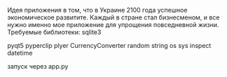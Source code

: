 Идея приложения в том, что в Украине 2100 года успешное экономическое развитите. Каждый в стране стал бизнесменом, и все нужно именно мое приложение для упрощения повседневной жизни.
Требуемые библиотеки:
sqlite3

pyqt5 
pyperclip 
plyer
CurrencyConverter 
random
string 
os 
sys 
inspect 
datetime

запуск через app.py
